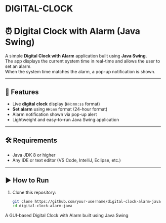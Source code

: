 # DIGITAL-CLOCK
# ⏰ Digital Clock with Alarm (Java Swing)

A simple **Digital Clock with Alarm** application built using **Java Swing**.  
The app displays the current system time in real-time and allows the user to set an alarm.  
When the system time matches the alarm, a pop-up notification is shown.

---

## 🚀 Features
- Live **digital clock** display (`HH:mm:ss` format)
- **Set alarm** using `HH:mm` format (24-hour format)
- Alarm notification shown via pop-up alert
- Lightweight and easy-to-run Java Swing application

---

## 🛠️ Requirements
- Java JDK 8 or higher  
- Any IDE or text editor (VS Code, IntelliJ, Eclipse, etc.)  

---

## ▶️ How to Run
1. Clone this repository:
   ```bash
   git clone https://github.com/your-username/digital-clock-alarm-java.git
   cd digital-clock-alarm-java

A GUI-based Digital Clock with Alarm built using Java Swing
